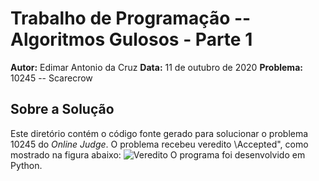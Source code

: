 # Trabalho de Programação -- Algoritmos Gulosos - Parte 1
**Autor:** Edimar Antonio da Cruz 
**Data:** 11 de outubro de 2020
**Problema:** 10245 -- Scarecrow
## Sobre a Solução
Este diretório contém o código fonte gerado para solucionar o problema 10245
do *Online Judge*. O problema recebeu veredito \Accepted", como mostrado na
figura abaixo:
![Veredito](./10245-veredito.png)
O programa foi desenvolvido em Python.
